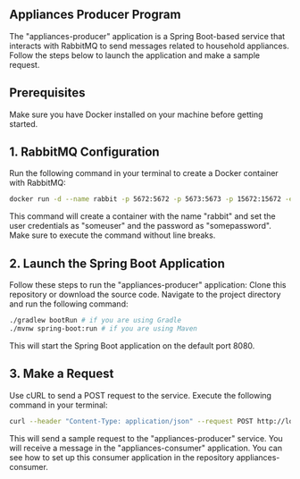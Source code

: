 ## Appliances Producer Program

The "appliances-producer" application is a Spring Boot-based service that interacts with RabbitMQ to send messages related to household
appliances. Follow the steps below to launch the application and make a sample request.

## Prerequisites

Make sure you have Docker installed on your machine before getting started.

## 1. RabbitMQ Configuration

Run the following command in your terminal to create a Docker container with RabbitMQ:

```bash
docker run -d --name rabbit -p 5672:5672 -p 5673:5673 -p 15672:15672 -e RABBITMQ_DEFAULT_USER=someuser -e RABBITMQ_DEFAULT_PASS=somepassword rabbitmq:3.8.5-management-alpine
```

This command will create a container with the name "rabbit" and set the user credentials as "someuser" and the password as "somepassword".
Make sure to execute the command without line breaks.

## 2. Launch the Spring Boot Application

Follow these steps to run the "appliances-producer" application:
Clone this repository or download the source code.
Navigate to the project directory and run the following command:

```bash
./gradlew bootRun # if you are using Gradle
./mvnw spring-boot:run # if you are using Maven
```

This will start the Spring Boot application on the default port 8080.

## 3. Make a Request

Use cURL to send a POST request to the service. Execute the following command in your terminal:

```bash
curl --header "Content-Type: application/json" --request POST http://localhost:8080/appliances/washing-machine
```

This will send a sample request to the "appliances-producer" service. You will receive a message in the "appliances-consumer" application.
You can see how to set up this consumer application in the repository appliances-consumer.
